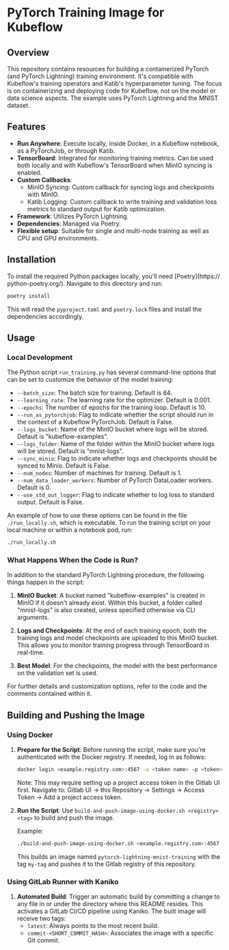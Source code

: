 # PyTorch Training Image for Kubeflow

## Overview

This repository contains resources for building a containerized PyTorch 
(and PyTorch Lightning) training environment. It's compatible with 
Kubeflow's training operators and Katib's hyperparameter tuning. The focus 
is on containerizing and deploying code for Kubeflow, not on the model or 
data science aspects. The example uses PyTorch Lightning and the MNIST dataset.

## Features

- **Run Anywhere**: Execute locally, inside Docker, in a Kubeflow notebook, as a PyTorchJob, or through Katib.
- **TensorBoard**: Integrated for monitoring training metrics. Can be used both locally and with Kubeflow's TensorBoard when MinIO syncing is enabled.
- **Custom Callbacks**: 
    - MinIO Syncing: Custom callback for syncing logs and checkpoints with MinIO.
    - Katib Logging: Custom callback to write training and validation loss metrics to standard output for Katib optimization.
- **Framework**: Utilizes PyTorch Lightning.
- **Dependencies**: Managed via Poetry.
- **Flexible setup**: Suitable for single and multi-node training as well as CPU and GPU environments.

## Installation

To install the required Python packages locally, you'll need [Poetry](https://
python-poetry.org/). Navigate to this directory and run:

```sh
poetry install
```

This will read the `pyproject.toml` and `poetry.lock` files and install the dependencies accordingly.

## Usage

### Local Development

The Python script `run_training.py` has several command-line options that can be set to customize the behavior of the model training:

  - `--batch_size`: The batch size for training. Default is 64.
  - `--learning_rate`: The learning rate for the optimizer. Default is 0.001.
  - `--epochs`: The number of epochs for the training loop. Default is 10.
  - `--run_as_pytorchjob`: Flag to indicate whether the script should run in the context of a Kubeflow PyTorchJob. Default is False.
  - `--logs_bucket`: Name of the MinIO bucket where logs will be stored. Default is "kubeflow-examples".
  - `--logs_folder`: Name of the folder within the MinIO bucket where logs will be stored. Default is "mnist-logs".
  - `--sync_minio`: Flag to indicate whether logs and checkpoints should be synced to Minio. Default is False.
  - `--num_nodes`: Number of machines for training. Default is 1.
  - `--num_data_loader_workers`: Number of PyTorch DataLoader workers. Default is 0.
  - `--use_std_out_logger`: Flag to indicate whether to log loss to standard output. Default is False.

An example of how to use these options can be found in the file `./run_locally.sh`, which is executable.
To run the training script on your local machine or within a notebook pod, run:
```bash
./run_locally.sh
```

### What Happens When the Code is Run?

In addition to the standard PyTorch Lightning procedure, the following things happen in the script:
1. **MinIO Bucket**: A bucket named "kubeflow-examples" is created in MinIO if 
   it doesn't already exist. Within this bucket, a folder called "mnist-logs" 
   is also created, unless specified otherwise via CLI arguments.

2. **Logs and Checkpoints**: At the end of each training epoch, both the 
   training logs and model checkpoints are uploaded to this MinIO bucket. This 
   allows you to monitor training progress through TensorBoard in real-time.

3. **Best Model**: For the checkpoints, the model with the best performance on
   the validation set is used.

For further details and customization options, refer to the code and the 
comments contained within it.

## Building and Pushing the Image

### Using Docker

1. **Prepare for the Script**: Before running the script, make sure you're 
   authenticated with the Docker registry. If needed, log in as follows:

    ```bash
    docker login <example.registry.com>:4567 -u <token name> -p <token>
    ```

    Note: This may require setting up a project access token in the Gitlab
    UI first. Navigate to: Gitlab UI -> this Repository -> Settings -> Access 
    Token -> Add a project access token.

2. **Run the Script**: Use `build-and-push-image-using-docker.sh <registry>
   <tag>` to build and push the image.

    Example:

    ```bash
    ./build-and-push-image-using-docker.sh <example.registry.com>:4567 my-tag
    ```

    This builds an image named `pytorch-lightning-mnist-training` with the tag 
    `my-tag` and pushes it to the Gitlab registry of this repository.

### Using GitLab Runner with Kaniko

1. **Automated Build**: Trigger an automatic build by committing a change to
   any file in or under the directory where this README resides. This activates
   a GitLab CI/CD pipeline using Kaniko. The built image will receive two tags:
    - `latest`: Always points to the most recent build.
    - `commit-<SHORT_COMMIT_HASH>`: Associates the image with a specific 
       Git commit.

